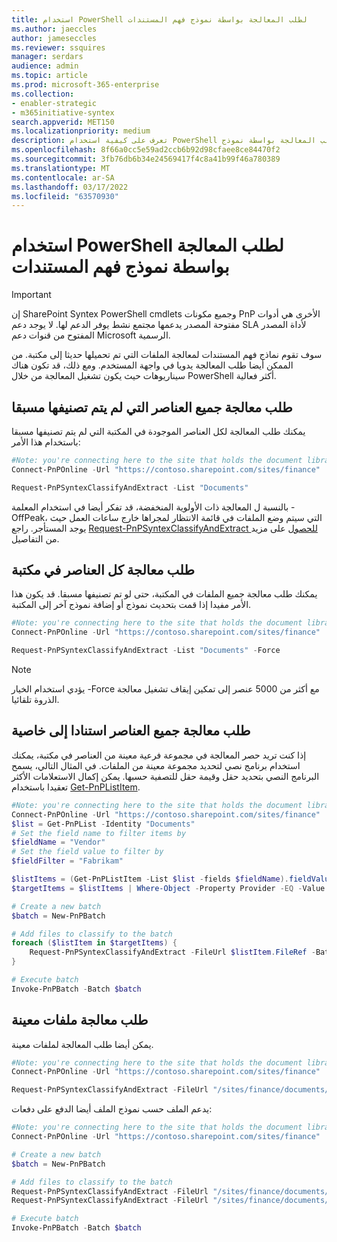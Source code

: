 ```yaml
---
title: استخدام PowerShell لطلب المعالجة بواسطة نموذج فهم المستندات
ms.author: jaeccles
author: jameseccles
ms.reviewer: ssquires
manager: serdars
audience: admin
ms.topic: article
ms.prod: microsoft-365-enterprise
ms.collection:
- enabler-strategic
- m365initiative-syntex
search.appverid: MET150
ms.localizationpriority: medium
description: تعرف على كيفية استخدام PowerShell لطلب المعالجة بواسطة نموذج SharePoint Syntex المستند.
ms.openlocfilehash: 8f66a0cc5e59ad2ccb6b92d98cfaee8ce84470f2
ms.sourcegitcommit: 3fb76db6b34e24569417f4c8a41b99f46a780389
ms.translationtype: MT
ms.contentlocale: ar-SA
ms.lasthandoff: 03/17/2022
ms.locfileid: "63570930"
---
```

# <a name="use-powershell-to-request-processing-by-a-document-understanding-model"></a>استخدام PowerShell لطلب المعالجة بواسطة نموذج فهم المستندات

> [!IMPORTANT]
> إن SharePoint Syntex PowerShell cmdlets وجميع مكونات PnP الأخرى هي أدوات مفتوحة المصدر يدعمها مجتمع نشط يوفر الدعم لها. لا يوجد دعم SLA لأداة المصدر المفتوح من قنوات دعم Microsoft الرسمية.

سوف تقوم نماذج فهم المستندات لمعالجة الملفات التي تم تحميلها حديثا إلى مكتبة. من الممكن أيضا طلب المعالجة يدويا في واجهة المستخدم. ومع ذلك، قد تكون هناك سيناريوهات حيث يكون تشغيل المعالجة من خلال PowerShell أكثر فعالية.

## <a name="request-processing-of-all-items-that-have-not-been-previously-classified"></a>طلب معالجة جميع العناصر التي لم يتم تصنيفها مسبقا

يمكنك طلب المعالجة لكل العناصر الموجودة في المكتبة التي لم يتم تصنيفها مسبقا باستخدام هذا الأمر:

```PowerShell
#Note: you're connecting here to the site that holds the document library you want to process
Connect-PnPOnline -Url "https://contoso.sharepoint.com/sites/finance"

Request-PnPSyntexClassifyAndExtract -List "Documents"
```

بالنسبة ل المعالجة ذات الأولوية المنخفضة، قد تفكر أيضا في استخدام المعلمة -OffPeak، التي سيتم وضع الملفات في قائمة الانتظار لمجراها خارج ساعات العمل حيث يوجد المستأجر. راجع [Request-PnPSyntexClassifyAndExtract للحصول](https://pnp.github.io/powershell/cmdlets/Request-PnPSyntexClassifyAndExtract.html) على مزيد من التفاصيل.

## <a name="request-processing-of-all-items-in-a-library"></a>طلب معالجة كل العناصر في مكتبة

يمكنك طلب معالجة جميع الملفات في المكتبة، حتى لو تم تصنيفها مسبقا. قد يكون هذا الأمر مفيدا إذا قمت بتحديث نموذج أو إضافة نموذج آخر إلى المكتبة.

```PowerShell
#Note: you're connecting here to the site that holds the document library you want to process
Connect-PnPOnline -Url "https://contoso.sharepoint.com/sites/finance"

Request-PnPSyntexClassifyAndExtract -List "Documents" -Force
```

> [!NOTE]
> يؤدي استخدام الخيار -Force مع أكثر من 5000 عنصر إلى تمكين إيقاف تشغيل معالجة الذروة تلقائيا.

## <a name="request-processing-of-all-items-based-on-a-property"></a>طلب معالجة جميع العناصر استنادا إلى خاصية

إذا كنت تريد حصر المعالجة في مجموعة فرعية معينة من العناصر في مكتبة، يمكنك استخدام برنامج نصي لتحديد مجموعة معينة من الملفات. في المثال التالي، يسمح البرنامج النصي بتحديد حقل وقيمة حقل للتصفية حسبها. يمكن إكمال الاستعلامات الأكثر تعقيدا باستخدام [Get-PnPListItem](https://pnp.github.io/powershell/cmdlets/Get-PnPListItem.html).

```PowerShell
#Note: you're connecting here to the site that holds the document library you want to process
Connect-PnPOnline -Url "https://contoso.sharepoint.com/sites/finance"
$list = Get-PnPList -Identity "Documents"
# Set the field name to filter items by
$fieldName = "Vendor"
# Set the field value to filter by
$fieldFilter = "Fabrikam"

$listItems = (Get-PnPListItem -List $list -fields $fieldName).fieldValues
$targetItems = $listItems | Where-Object -Property Provider -EQ -Value $fieldFilter

# Create a new batch
$batch = New-PnPBatch

# Add files to classify to the batch
foreach ($listItem in $targetItems) {
    Request-PnPSyntexClassifyAndExtract -FileUrl $listItem.FileRef -Batch $classifyBatch
}

# Execute batch
Invoke-PnPBatch -Batch $batch
```

## <a name="request-processing-of-specific-files"></a>طلب معالجة ملفات معينة

يمكن أيضا طلب المعالجة لملفات معينة.

```PowerShell
#Note: you're connecting here to the site that holds the document library you want to process
Connect-PnPOnline -Url "https://contoso.sharepoint.com/sites/finance"

Request-PnPSyntexClassifyAndExtract -FileUrl "/sites/finance/documents/contoso contract.docx"
```

يدعم الملف حسب نموذج الملف أيضا الدفع على دفعات:

```PowerShell
#Note: you're connecting here to the site that holds the document library you want to process
Connect-PnPOnline -Url "https://contoso.sharepoint.com/sites/finance"

# Create a new batch
$batch = New-PnPBatch

# Add files to classify to the batch
Request-PnPSyntexClassifyAndExtract -FileUrl "/sites/finance/documents/contoso contract.docx" -Batch $batch
Request-PnPSyntexClassifyAndExtract -FileUrl "/sites/finance/documents/relecloud contract.docx" -Batch $batch

# Execute batch
Invoke-PnPBatch -Batch $batch
```
